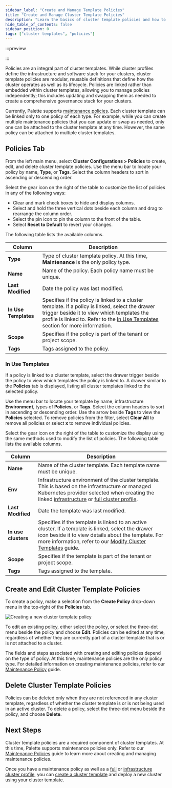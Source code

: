 ```yaml
---
sidebar_label: "Create and Manage Template Policies"
title: "Create and Manage Cluster Template Policies"
description: "Learn the basics of cluster template policies and how to create, view, and delete them."
hide_table_of_contents: false
sidebar_position: 0
tags: ["cluster templates", "policies"]
---
```


:::preview

:::

Policies are an integral part of cluster templates. While cluster profiles define the infrastructure and software stack
for your clusters, cluster template policies are modular, reusable definitions that define how the cluster operates as
well as its lifecycle. Policies are linked rather than embedded within cluster templates, allowing you to manage
policies independently; this includes updating and swapping them as needed to create a comprehensive governance stack
for your clusters.

Currently, Palette supports [maintenance policies](maintenance-policy.md). Each cluster template can be linked only to
one policy of each type. For example, while you can create multiple maintenance policies that you can update or swap as
needed, only one can be attached to the cluster template at any time. However, the same policy can be attached to
multiple cluster templates.

## Policies Tab

From the left main menu, select **Cluster Configurations > Policies** to create, edit, and delete cluster template
policies. Use the menu bar to locate your policy by name, **Type**, or **Tags**. Select the column headers to sort in
ascending or descending order.

Select the gear icon on the right of the table to customize the list of policies in any of the following ways:

- Clear and mark check boxes to hide and display columns.
- Select and hold the three vertical dots beside each column and drag to rearrange the column order.
- Select the pin icon to pin the column to the front of the table.
- Select **Reset to Default** to revert your changes.

The following table lists the available columns.

| **Column**           | **Description**                                                                                                                                                                                                                                        |
| -------------------- | ------------------------------------------------------------------------------------------------------------------------------------------------------------------------------------------------------------------------------------------------------ |
| **Type**             | Type of cluster template policy. At this time, **Maintenance** is the only policy type.                                                                                                                                                                |
| **Name**             | Name of the policy. Each policy name must be unique.                                                                                                                                                                                                   |
| **Last Modified**    | Date the policy was last modified.                                                                                                                                                                                                                     |
| **In Use Templates** | Specifies if the policy is linked to a cluster template. If a policy is linked, select the drawer trigger beside it to view which templates the profile is linked to. Refer to the [In Use Templates](#in-use-templates) section for more information. |
| **Scope**            | Specifies if the policy is part of the tenant or project scope.                                                                                                                                                                                        |
| **Tags**             | Tags assigned to the policy.                                                                                                                                                                                                                           |

### In Use Templates

If a policy is linked to a cluster template, select the drawer trigger beside the policy to view which templates the
policy is linked to. A drawer similar to the **Policies** tab is displayed, listing all cluster templates linked to the
selected policy.

Use the menu bar to locate your template by name, infrastructure **Environment**, types of **Policies**, or **Tags**.
Select the column headers to sort in ascending or descending order. Use the arrow beside **Tags** to view the
**Policies** selected. To remove policies from the filter, select **Clear All** to remove all policies or select **x**
to remove individual policies.

Select the gear icon on the right of the table to customize the display using the same methods used to modify the list
of policies. The following table lists the available columns.

| **Column**          | **Description**                                                                                                                                                                                                                                                                                                                                                                |
| ------------------- | ------------------------------------------------------------------------------------------------------------------------------------------------------------------------------------------------------------------------------------------------------------------------------------------------------------------------------------------------------------------------------ |
| **Name**            | Name of the cluster template. Each template name must be unique.                                                                                                                                                                                                                                                                                                               |
| **Env**             | Infrastructure environment of the cluster template. This is based on the infrastructure or managed Kubernetes provider selected when creating the linked [infrastructure](../../profiles/cluster-profiles/create-cluster-profiles/create-infrastructure-profile.md) or [full cluster profile](../../profiles/cluster-profiles/create-cluster-profiles/create-full-profile.md). |
| **Last Modified**   | Date the template was last modified.                                                                                                                                                                                                                                                                                                                                           |
| **In use clusters** | Specifies if the template is linked to an active cluster. If a template is linked, select the drawer icon beside it to view details about the template. For more information, refer to our [Modify Cluster Templates](../modify-cluster-templates.md) guide.                                                                                                                   |
| **Scope**           | Specifies if the template is part of the tenant or project scope.                                                                                                                                                                                                                                                                                                              |
| **Tags**            | Tags assigned to the template.                                                                                                                                                                                                                                                                                                                                                 |

## Create and Edit Cluster Template Policies

To create a policy, make a selection from the **Create Policy** drop-down menu in the top-right of the **Policies** tab.

![Creating a new cluster template policy](/cluster-templates_create-cluster-template-policies_policies-tab.webp)

To edit an existing policy, either select the policy, or select the three-dot menu beside the policy and choose
**Edit**. Policies can be edited at any time, regardless of whether they are currently part of a cluster template that
is or is not attached to a cluster.

The fields and steps associated with creating and editing policies depend on the type of policy. At this time,
maintenance policies are the only policy type. For detailed information on creating maintenance policies, refer to our
[Maintenance Policy](./maintenance-policy.md) guide.

## Delete Cluster Template Policies

Policies can be deleted only when they are not referenced in any cluster template, regardless of whether the cluster
template is or is not being used in an active cluster. To delete a policy, select the three-dot menu beside the policy,
and choose **Delete**.

## Next Steps

Cluster template policies are a required component of cluster templates. At this time, Palette supports maintenance
policies only. Refer to our [Maintenance Policies](maintenance-policy.md) guide to learn more about creating and
managing maintenance policies.

Once you have a maintenance policy as well as a
[full](../../profiles/cluster-profiles/create-cluster-profiles/create-full-profile.md) or
[infrastructure cluster profile](../../profiles/cluster-profiles/create-cluster-profiles/create-infrastructure-profile.md),
you can [create a cluster template](../create-cluster-templates.md) and deploy a new cluster using your cluster
template.
